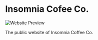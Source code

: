 Insomnia Cofee Co.
==================

![Website Preview](https://dl.dropboxusercontent.com/u/960204/simko.io/projects/insomnia-coffee-co-showcase.jpg)

The public website of Insomnia Coffee Co.